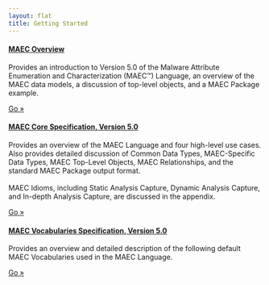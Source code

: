 ```yaml
---
layout: flat
title: Getting Started
---
```


<div class="row">
<div class="col-md-10">
    <div class="well">
      <h4><a href="http://maecproject.github.io/documentation/overview/MAEC_Overview.pdf" target="_blank">MAEC Overview</a></h4>
      <p>Provides an introduction to Version 5.0 of the Malware Attribute Enumeration and Characterization (MAEC™) Language, an overview of the MAEC data models, a discussion of top-level objects, and a MAEC Package example.</p>
      <a class="btn btn-primary" href="documentation/overview/">Go »</a>
    </div>
    <div class="well">
      <h4><a href="/releases/5.0/MAEC_Core_Specification.pdf">MAEC Core Specification, Version 5.0</a></h4>
      <p>Provides an overview of the MAEC Language and four high-level use cases. Also provides detailed discussion of Common Data Types, MAEC-Specific Data Types, MAEC Top-Level Objects, MAEC Relationships, and the standard MAEC Package output format. 
      <br><br>
      MAEC Idioms, including Static Analysis Capture, Dynamic Analysis Capture, and In-depth Analysis Capture, are discussed in the appendix.</p>
      <a class="btn btn-primary" href="/releases/5.0/MAEC_Core_Specification.pdf">Go »</a>
    </div>
  <div class="well">
      <h4><a href="/releases/5.0/MAEC_Vocabularies_Specification.pdf">MAEC Vocabularies Specification, Version 5.0</a></h4>
      <p>Provides an overview and detailed description of the following default MAEC Vocabularies used in the MAEC Language.</p>
      <a class="btn btn-primary" href="/releases/5.0/MAEC_Vocabularies_Specification.pdf">Go »</a>
    </div>
</div>

